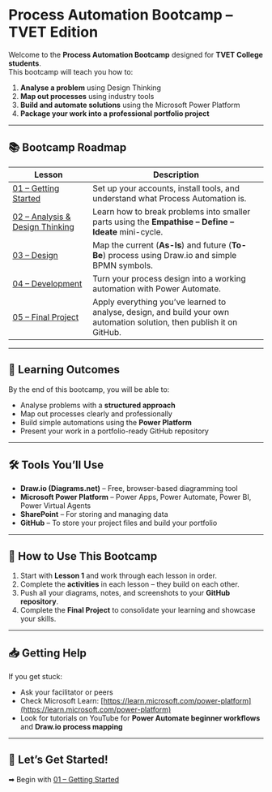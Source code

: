 # Process Automation Bootcamp – TVET Edition

Welcome to the **Process Automation Bootcamp** designed for **TVET College students**.  
This bootcamp will teach you how to:
1. **Analyse a problem** using Design Thinking
2. **Map out processes** using industry tools
3. **Build and automate solutions** using the Microsoft Power Platform
4. **Package your work into a professional portfolio project**

---

## 📚 Bootcamp Roadmap

| Lesson | Description |
|--------|-------------|
| [01 – Getting Started](./01%20Getting%20Started.md) | Set up your accounts, install tools, and understand what Process Automation is. |
| [02 – Analysis & Design Thinking](./02%20Analysis%20and%20Design%20Thinking.md) | Learn how to break problems into smaller parts using the **Empathise – Define – Ideate** mini-cycle. |
| [03 – Design](./03%20Design.md) | Map the current (**As-Is**) and future (**To-Be**) process using Draw.io and simple BPMN symbols. |
| [04 – Development](./04%20Development.md) | Turn your process design into a working automation with Power Automate. |
| [05 – Final Project](./Final%20Project.md) | Apply everything you’ve learned to analyse, design, and build your own automation solution, then publish it on GitHub. |

---

## 🎯 Learning Outcomes
By the end of this bootcamp, you will be able to:
- Analyse problems with a **structured approach**
- Map out processes clearly and professionally
- Build simple automations using the **Power Platform**
- Present your work in a portfolio-ready GitHub repository

---

## 🛠 Tools You’ll Use
- **Draw.io (Diagrams.net)** – Free, browser-based diagramming tool  
- **Microsoft Power Platform** – Power Apps, Power Automate, Power BI, Power Virtual Agents  
- **SharePoint** – For storing and managing data  
- **GitHub** – To store your project files and build your portfolio

---

## 📌 How to Use This Bootcamp
1. Start with **Lesson 1** and work through each lesson in order.
2. Complete the **activities** in each lesson – they build on each other.
3. Push all your diagrams, notes, and screenshots to your **GitHub repository**.
4. Complete the **Final Project** to consolidate your learning and showcase your skills.

---

## 📥 Getting Help
If you get stuck:
- Ask your facilitator or peers
- Check Microsoft Learn: [https://learn.microsoft.com/power-platform](https://learn.microsoft.com/power-platform)
- Look for tutorials on YouTube for **Power Automate beginner workflows** and **Draw.io process mapping**

---

## 🚀 Let’s Get Started!
➡ Begin with [01 – Getting Started](lessons/01-Getting-Started.md)  
